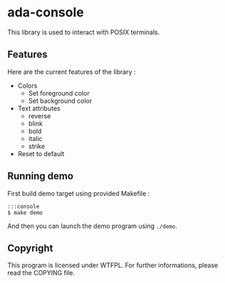 # ada-console

This library is used to interact with POSIX terminals.

## Features

Here are the current features of the library :

 * Colors
   * Set foreground color
   * Set background color
 * Text attributes
   * reverse
   * blink
   * bold
   * italic
   * strike
 * Reset to default

## Running demo

First build demo target using provided Makefile :

    :::console
    $ make demo

And then you can launch the demo program using `./demo`.

## Copyright

This program is licensed under WTFPL. For further informations, please read the
COPYING file.
